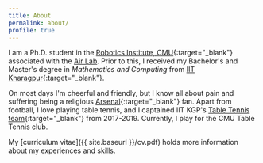 ```yaml
---
title: About
permalink: about/
profile: true
---
```


I am a Ph.D. student in the [Robotics Institute, CMU](https://www.ri.cmu.edu/){:target="_blank"} associated with the [Air Lab](http://theairlab.org/). Prior to this, I received my Bachelor's and Master's degree in *Mathematics and Computing* from [IIT Kharagpur](http://www.iitkgp.ac.in){:target="_blank"}.

On most days I'm cheerful and friendly, but I know all about pain and suffering being a religious [Arsenal](https://www.youtube.com/watch?v=1pZIcO06x6w){:target="_blank"} fan. Apart from football, I love playing table tennis, and I captained IIT KGP's [Table Tennis team](https://wiki.metakgp.org/w/Table_Tennis){:target="_blank"} from 2017-2019. Currently, I play for the CMU Table Tennis club.

My [curriculum vitae]({{ site.baseurl }}/cv.pdf) holds more information about my experiences and skills.
